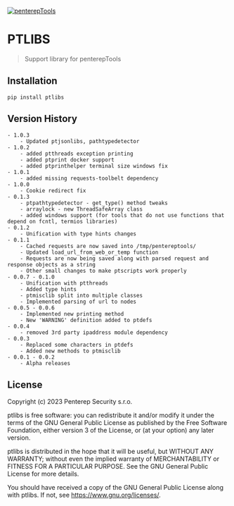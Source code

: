 [![penterepTools](https://www.penterep.com/external/penterepToolsLogo.png)](https://www.penterep.com/)


# PTLIBS
> Support library for penterepTools

## Installation
```
pip install ptlibs
```

## Version History
```
- 1.0.3
    - Updated ptjsonlibs, pathtypedetector
- 1.0.2
    - added ptthreads exception printing
    - added ptprint docker support
    - added ptprinthelper terminal size windows fix
- 1.0.1
    - added missing requests-toolbelt dependency
- 1.0.0
    - Cookie redirect fix
- 0.1.3
    - ptpathtypedetector - get_type() method tweaks
    - arraylock - new ThreadSafeArray class
    - added windows support (for tools that do not use functions that depend on fcntl, termios libraries)
- 0.1.2
    - Unification with type hints changes
- 0.1.1
    - Cached requests are now saved into /tmp/pentereptools/
    - Updated load_url_from_web_or_temp function
    - Requests are now being saved along with parsed request and response objects as a string
    - Other small changes to make ptscripts work properly
- 0.0.7 - 0.1.0
    - Unification with ptthreads
    - Added type hints
    - ptmisclib split into multiple classes
    - Implemented parsing of url to nodes
- 0.0.5 - 0.0.6
    - Implemented new printing method
    - New 'WARNING' definition added to ptdefs
- 0.0.4
    - removed 3rd party ipaddress module dependency
- 0.0.3
    - Replaced some characters in ptdefs
    - Added new methods to ptmisclib
- 0.0.1 - 0.0.2
    - Alpha releases
```

## License

Copyright (c) 2023 Penterep Security s.r.o.

ptlibs is free software: you can redistribute it and/or modify
it under the terms of the GNU General Public License as published by
the Free Software Foundation, either version 3 of the License, or
(at your option) any later version.

ptlibs is distributed in the hope that it will be useful,
but WITHOUT ANY WARRANTY; without even the implied warranty of
MERCHANTABILITY or FITNESS FOR A PARTICULAR PURPOSE.  See the
GNU General Public License for more details.

You should have received a copy of the GNU General Public License
along with ptlibs.  If not, see <https://www.gnu.org/licenses/>.

